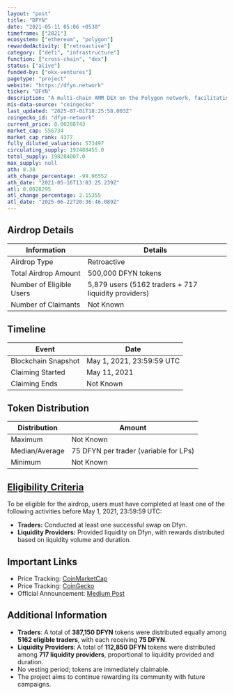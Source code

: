 ```yaml
---
layout: "post"
title: "DFYN"
date: "2021-05-11 05:06 +0530"
timeframe: ["2021"]
ecosystem: ["ethereum", "polygon"]
rewardedActivity: ["retroactive"]
category: ["defi", "infrastructure"]
function: ["cross-chain", "dex"]
status: ["alive"]
funded-by: ["okx-ventures"]
pagetype: "project"
website: "https://dfyn.network"
ticker: "DFYN"
description: "A multi-chain AMM DEX on the Polygon network, facilitating liquidity entry and exit points across chains via Router Protocol."
mis-data-source: "coingecko"
last_updated: "2025-07-01T18:25:58.003Z"
coingecko_id: "dfyn-network"
current_price: 0.00288743
market_cap: 556734
market_cap_rank: 4377
fully_diluted_valuation: 573497
circulating_supply: 192488455.0
total_supply: 198284007.0
max_supply: null
ath: 8.38
ath_change_percentage: -99.96552
ath_date: "2021-05-16T13:03:25.239Z"
atl: 0.0028295
atl_change_percentage: 2.15355
atl_date: "2025-06-22T20:36:46.089Z"
---
```


## Airdrop Details

| Information              | Details                                              |
| ------------------------ | ---------------------------------------------------- |
| Airdrop Type             | Retroactive                                          |
| Total Airdrop Amount     | 500,000 DFYN tokens                                  |
| Number of Eligible Users | 5,879 users (5162 traders + 717 liquidity providers) |
| Number of Claimants      | Not Known                                            |

## Timeline

| Event               | Date                      |
| ------------------- | ------------------------- |
| Blockchain Snapshot | May 1, 2021, 23:59:59 UTC |
| Claiming Started    | May 11, 2021              |
| Claiming Ends       | Not Known                 |

## Token Distribution

| Distribution   | Amount                                |
| -------------- | ------------------------------------- |
| Maximum        | Not Known                             |
| Median/Average | 75 DFYN per trader (variable for LPs) |
| Minimum        | Not Known                             |

## [Eligibility Criteria](https://dfyn-network.medium.com/dfyn-early-adopters-airdrop-is-here-e4946cd3d5f5)

To be eligible for the airdrop, users must have completed at least one of the following activities before May 1, 2021, 23:59:59 UTC:

- **Traders:** Conducted at least one successful swap on Dfyn.
- **Liquidity Providers:** Provided liquidity on Dfyn, with rewards distributed based on liquidity volume and duration.

## Important Links

- Price Tracking: [CoinMarketCap](https://coinmarketcap.com/currencies/dfyn-network/)
- Price Tracking: [CoinGecko](https://www.coingecko.com/en/coins/dfyn-network)
- Official Announcement: [Medium Post](https://dfyn-network.medium.com/dfyn-early-adopters-airdrop-is-here-e4946cd3d5f5)

## Additional Information

- **Traders**: A total of **387,150 DFYN** tokens were distributed equally among **5162 eligible traders**, with each receiving **75 DFYN**.
- **Liquidity Providers**: A total of **112,850 DFYN** tokens were distributed among **717 liquidity providers**, proportional to liquidity provided and duration.
- No vesting period; tokens are immediately claimable.
- The project aims to continue rewarding its community with future campaigns.